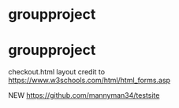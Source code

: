 ﻿# groupproject
# groupproject

checkout.html layout credit to https://www.w3schools.com/html/html_forms.asp

NEW https://github.com/mannyman34/testsite
